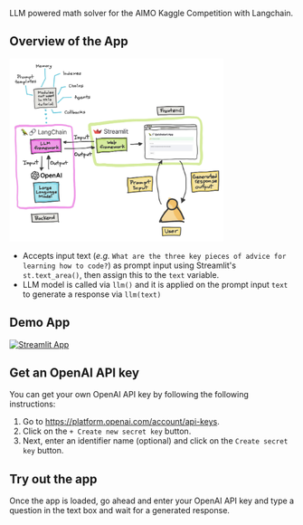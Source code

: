 LLM powered math solver for the AIMO Kaggle Competition with Langchain.

## Overview of the App

<img src="diagram.jpg" width="75%">

- Accepts input text (*e.g.* `What are the three key pieces of advice for learning how to code?`) as prompt input using Streamlit's `st.text_area()`, then assign this to the `text` variable.
- LLM model is called via `llm()` and it is applied on the prompt input `text` to generate a response via `llm(text)`

## Demo App

[![Streamlit App](https://static.streamlit.io/badges/streamlit_badge_black_white.svg)](https://langchain-quickstart.streamlit.app/)

## Get an OpenAI API key

You can get your own OpenAI API key by following the following instructions:
1. Go to https://platform.openai.com/account/api-keys.
2. Click on the `+ Create new secret key` button.
3. Next, enter an identifier name (optional) and click on the `Create secret key` button.

## Try out the app

Once the app is loaded, go ahead and enter your OpenAI API key and type a question in the text box and wait for a generated response.
